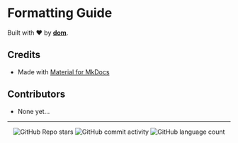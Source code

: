 # Formatting Guide

Built with ❤️ by [**dom**](https://github.com/ayvacs).

## Credits

* Made with [Material for MkDocs](https://squidfunk.github.io/mkdocs-material/)

## Contributors

* None yet...


<!-- Footer -->

---

<p align="center">
  <img alt="GitHub Repo stars" src="https://img.shields.io/github/stars/ayvacs/formatting?style=for-the-badge">
  <img alt="GitHub commit activity" src="https://img.shields.io/github/commit-activity/m/ayvacs/formatting?style=for-the-badge">
  <img alt="GitHub language count" src="https://img.shields.io/github/languages/count/ayvacs/formatting?style=for-the-badge">
</p>
